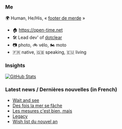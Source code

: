 ### Me

🌍 Human, He/His, « [footer de merde](https://open-time.net/post/2013/07/17/La-veritable-histoire-du-Footer-de-merde-) » 
* 🏠 https://open-time.net 
* 🛠️ Lead dev' of [dotclear](https://git.dotclear.org/dev/dotclear)
* 📷 photo, 🚲 vélo, 🏍️ moto 
* 🇫🇷 native, 🇬🇧 speaking, 🇪🇺 living

### Insights

[![GitHub Stats](https://github-readme-stats-sigma-five.vercel.app/api?username=franck-paul)](https://github.com/franck-paul)

### Latest news / Dernières nouvelles (in French)

<!-- BLOG-POST-LIST:START -->
- [Wait and see](https://open-time.net/post/2025/01/05/Wait-and-see)
- [Des fois la mer se fâche](https://open-time.net/post/2025/01/04/Des-fois-la-mer-se-fache)
- [Les mesures c&#39;est bien, mais](https://open-time.net/post/2025/01/03/Les-mesures-c-est-bien-mais)
- [Legacy](https://open-time.net/post/2025/01/02/Legacy)
- [Wish list du nouvel an](https://open-time.net/post/2025/01/01/Wish-list-du-nouvel-an)
<!-- BLOG-POST-LIST:END -->
